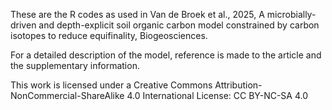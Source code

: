 These are the R codes as used in Van de Broek et al., 2025, A microbially-driven and depth-explicit soil organic carbon model constrained by carbon isotopes to reduce equifinality, Biogeosciences.

For a detailed description of the model, reference is made to the article and the supplementary information.

This work is licensed under a Creative Commons Attribution-NonCommercial-ShareAlike 4.0 International License: CC BY-NC-SA 4.0
